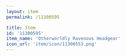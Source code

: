 ```yaml
---
layout: item
permalink: /11300595

title: Item
id: '11300595'
item_name: 'Otherworldly Ravenous Headgear'
icon_url: 'item/icon/11300553.png'
---
```

